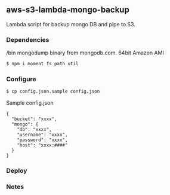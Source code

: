 ## aws-s3-lambda-mongo-backup
Lambda script for backup mongo DB and pipe to S3.

### Dependencies
/bin mongodump binary from mongodb.com. 64bit Amazon AMI

```bash
$ npm i moment fs path util
```
### Configure

```bash
$ cp config.json.sample config.json
```

Sample config.json

```
{
  "bucket": "xxxx",
  "mongo": {
    "db": "xxxx",
    "username": "xxxx",
    "password": "xxxx",
    "host": "xxxx:####"
  }
}
```


### Deploy

### Notes



